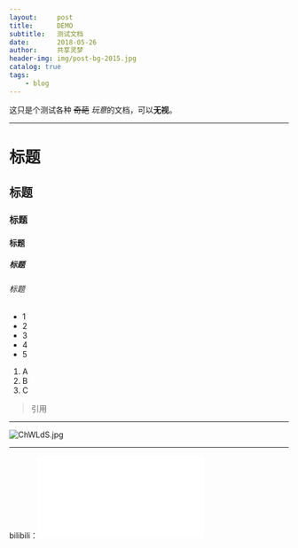```yaml
---
layout:     post
title:      DEMO
subtitle:   测试文档
date:       2018-05-26
author:     共享灵梦
header-img: img/post-bg-2015.jpg
catalog: true
tags:
    - blog
---
```

这只是个测试各种 ~~奇葩~~ *玩意*的文档，可以**无视**。
***
# 标题
## 标题
### 标题
#### 标题
##### 标题
###### 标题

* 1
* 2 
* 3
* 4
* 5

1. A
2. B
3. C

> 引用

------
![ChWLdS.jpg](https://s1.ax1x.com/2018/05/27/ChWLdS.jpg)

------
bilibili：<iframe src="//player.bilibili.com/player.html?aid=24033431&cid=40242987&page=1" scrolling="no" border="0" frameborder="no" framespacing="0" allowfullscreen="true"> </iframe>

